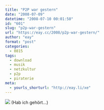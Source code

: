 ```yaml
---
title: "P2P war gestern"
date: "2008-07-09"
datetime: "2008-07-10 00:01:50"
id: "601"
slug: "p2p-war-gestern"
url: "https://eay.cc/2008/p2p-war-gestern/"
author: "eay"
format: "post"
categories:
  - 0815
tags:
  - download
  - musik
  - netzkultur
  - p2p
  - piraterie
meta:
  - yourls_shorturl: "http://eay.li/xe"
---
```


[![](/uploads/2008/fmzilla.gif)](http://anonym.to/?http://tinyurl.com/5s3c3f) (Hab ich gehört...)
